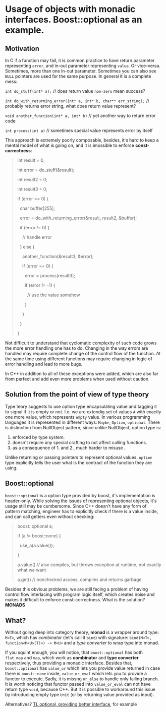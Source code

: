 Usage of objects with monadic interfaces. Boost::optional as an example.
========================================================================

Motivation
----------

In C if a function may fail, it is common practice to have return parameter representing `error`, and in-out parameter representing `value`. Or vice-versa. Sometimes, more than one in-out parameter. Sometimes you can also see `NULL` pointers are used for the same purpose. In general it is a complete mess:

`int do_stuff(int* a);` // does return value `non-zero` mean success?

`int do_with_returning_error(int* a, int* b, char** err_string);` // probably returns error string, what does return value represent?

`void another_function(int* a, int* b)` // yet another way to return error code

`int process(int a)` // sometimes special value represents error by itself

This approach is extremely poorly composable, besides, it's hard to keep a mental model of what is going on, and it is imossible to enforce **const-correctness**:

> int result = 0;
> 
> int error = do_stuff(&result);
> 
> int result2 = 0;
> 
> int result3 = 0;
> 
> if (error == 0) {
> 
> &nbsp;&nbsp;char buffer[255];
> 
> &nbsp;&nbsp;error = do_with_returning_error(&result, result2, &buffer);
> 
> &nbsp;&nbsp;if (error != 0) {
> 
> &nbsp;&nbsp;&nbsp;&nbsp;// handle error
> 
> &nbsp;&nbsp;} else {
> 
> &nbsp;&nbsp;&nbsp;&nbsp;another_function(&result3, &error);
> 
> &nbsp;&nbsp;&nbsp;&nbsp;if (error == 0) {
> 
> &nbsp;&nbsp;&nbsp;&nbsp;&nbsp;&nbsp;error = process(result3);
> 
> &nbsp;&nbsp;&nbsp;&nbsp;&nbsp;&nbsp;if (error != -1) {
> 
> &nbsp;&nbsp;&nbsp;&nbsp;&nbsp;&nbsp;&nbsp;&nbsp;// use the value somehow
> 
> &nbsp;&nbsp;&nbsp;&nbsp;&nbsp;&nbsp;}
> 
> &nbsp;&nbsp;&nbsp;&nbsp;}
> 
> &nbsp;&nbsp;}
> 
> }

Not difficult to understand that cyclomatic complexity of such code grows the more error handling one has to do. Changing in the way errors are handled may require complete change of the control flow of the function. At the same time using different functions may require changing in logic of error handling and lead to more bugs.

In C++ in addition to all of these exceptions were added, which are also far from perfect and add even more problems when used without caution.

Solution from the point of view of type theory
----------------------------------------------

Type teory suggests to use option type encapsulating value and tagging it to signal if it is empty or not. I.e. we are extendig set of values `A` with exactly one more value, which represents `empty` value. In various programming languages it is represented in different ways: `Maybe`, `Option`, `optional`. There is distinction from NullObject pattern, since unlike NullObject, option type is:
1. enforced by type system.
2. doesn't require any special crafting to not affect calling functions.
3. as a consequence of 1. and 2., much harder to misuse .

Unlike returning or passing pointers to represent optional values, `option` type explicitly tells the user what is the contract of the function they are using.

Boost::optional
---------------

`boost::optional` is a option type provided by boost, it's implementation is header-only. While solving the issues of representing optional objects, it's usage still may be cumbersome. Since C++ doesn't have any form of pattern matching, engineer has to explicitly check if there is a value inside, and can call getters even without checking:

> boost::optional<int> a;
> 
> if (a != boost::none) {
> 
> &nbsp;&nbsp;use_a(a.value());
> 
> }
> 
> a.value() // also compiles, but throws exception at runtime, not exactly what we want
> 
> a.get() // nonchecked access, compiles and returns garbage

Besides this obvious problems, we are still facing a problem of having control flow interlacing with program logic itself, which creates noise and makes it difficult to enforce const-correctness. What is the solution? **MONADS**

What?
-----

Without going deep into category theory, **monad** is a wrapper around type: `M<T>`, which has *combinator* (let's call it `bind`) with signature: `bind(M<T>, function<M<U>(T)>) -> M<U>` and a *type converter* to wrap type into monad.

If you squint enough, you will notice, that `boost::optional` has both `flat_map` and `map`, which work as **combinator** and **type converter** respectively, thus providing a monadic interface. Besides that, `boost::optional` has `value_or` which lets you provide value returned in case there is `boost::none` inside, `value_or_eval` which lets you to provide a functor to execute. Sadly, it is missng `or_else` to handle only failing branch. It is worth noticing that functor passed into `value_or_eval` can not have return type `void`, because C++. But it is possible to workaround this issue by introducing empty type `Unit` (or by returning value provided as input).

Alternatives? [TL optional, providing better interface](https://github.com/TartanLlama/optional), for example
